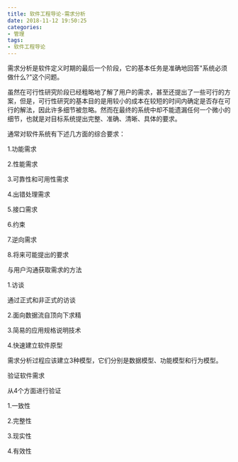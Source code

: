 ```yaml
---
title: 软件工程导论-需求分析
date: 2018-11-12 19:50:25
categories:
- 管理
tags:
- 软件工程导论
---
```

需求分析是软件定义时期的最后一个阶段，它的基本任务是准确地回答"系统必须做什么?"这个问题。

虽然在可行性研究阶段已经粗略地了解了用户的需求，甚至还提出了一些可行的方案，但是，可行性研究的基本目的是用较小的成本在较短的时间内确定是否存在可行的解法，因此许多细节被忽略。然而在最终的系统中却不能遗漏任何一个微小的细节，也就是对目标系统提出完整、准确、清晰、具体的要求。

通常对软件系统有下述几方面的综合要求：

1.功能需求

2.性能需求

3.可靠性和可用性需求

4.出错处理需求

5.接口需求

6.约束

7.逆向需求

8.将来可能提出的要求

与用户沟通获取需求的方法

1.访谈

通过正式和非正式的访谈

2.面向数据流自顶向下求精

3.简易的应用规格说明技术

4.快速建立软件原型

需求分析过程应该建立3种模型，它们分别是数据模型、功能模型和行为模型。

验证软件需求

从4个方面进行验证

1.一致性

2.完整性

3.现实性

4.有效性
